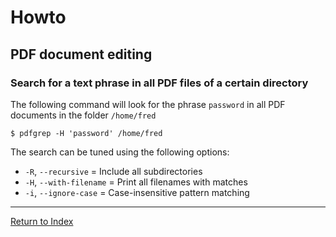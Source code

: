# Howto

## PDF document editing

### Search for a text phrase in all PDF files of a certain directory

The following command will look for the phrase `password` in all PDF documents in the folder `/home/fred`

```console
$ pdfgrep -H 'password' /home/fred
```

The search can be tuned using the following options:

- `-R`, `--recursive` = Include all subdirectories
- `-H`, `--with-filename` = Print all filenames with matches
- `-i`, `--ignore-case` = Case-insensitive pattern matching

---
[Return to Index](../README.md)
